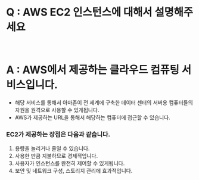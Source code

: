 # Q : AWS EC2 인스턴스에 대해서 설명해주세요

<br />

# A : AWS에서 제공하는 클라우드 컴퓨팅 서비스입니다.

- 해당 서비스를 통해서 아마존이 전 세계에 구축한 데이터 센터의 서버용 컴퓨터들의 자원을 원격으로 사용할 수 있게됩니다.
- AWS가 제공하는 URL을 통해서 해당하는 컴퓨터에 접근할 수 있습니다.

### EC2가 제공하는 장점은 다음과 같습니다.

1. 용량을 늘리거나 줄일 수 있습니다.
2. 사용한 만큼 지불하므로 경제적입니다.
3. 사용자가 인스턴스를 완전히 제어할 수 있게됩니다.
4. 보안 및 네트워크 구성, 스토리지 관리에 효과적입니다.
